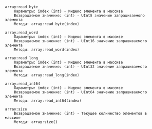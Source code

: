     array:read_byte
        Параметры: index (int) - Индекс элемента в массиве
        Возвращаемое значение: (int) - UInt8 значение запрашиваемого элемента
        Методы: array:read_byte(index)

    array:read_word
        Параметры: index (int) - Индекс элемента в массиве
        Возвращаемое значение: (int) - UInt16 значение запрашиваемого элемента
        Методы: array:read_word(index)

    array:read_long
        Параметры: index (int) - Индекс элемента в массиве
        Возвращаемое значение: (int) - UInt32 значение запрашиваемого элемента
        Методы: array:read_long(index)

    array:read_int64
        Параметры: index (int) - Индекс элемента в массиве
        Возвращаемое значение: (int) - UInt64 значение запрашиваемого элемента
        Методы: array:read_int64(index)

    array:size
        Возвращаемое значение: (int) - Текущее количество элементов в массиве
        Методы: array:size()
